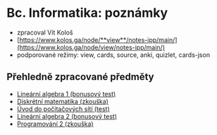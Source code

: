 # Bc. Informatika: poznámky

- zpracoval Vít Kološ
- [https://www.kolos.ga/node/**view**/notes-ipp/main/](https://www.kolos.ga/node/view/notes-ipp/main/)
- podporované režimy: view, cards, source, anki, quizlet, cards-json

## Přehledně zpracované předměty

- [Lineární algebra 1 (bonusový test)](semestr1/linearni-algebra1/bonusovy-test.md)
- [Diskrétní matematika (zkouška)](semestr1/diskretni-matematika/zkouska.md)
- [Úvod do počítačových sítí (test)](semestr1/uvod-do-pocitacovych-siti/test.md)
- [Lineární algebra 2 (bonusový test)](semestr2/linearni-algebra2/bonusovy-test.md)
- [Programování 2 (zkouška)](semestr2/programovani2/zkouska.md)
